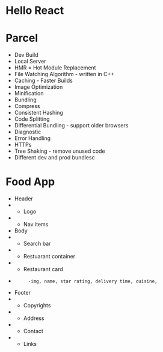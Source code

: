 # Hello React

# Parcel

 * Dev Build
 * Local Server
 * HMR = Hot Module Replacement
 * File Watching Algorithm - written in C++
 * Caching - Faster Builds
 * Image Optimization
 * Minification
 * Bundling
 * Compress
 * Consistent Hashing
 * Code Splitting
 * Differential Bundling - support older browsers
 * Diagnostic
 * Error Handling
 * HTTPs
 * Tree Shaking - remove unused code
 * Different dev and prod bundlesc

# Food App

 * Header
 *  - Logo
 *  - Nav items
 * Body
 *  - Search bar
 *  - Restuarant container
 *    - Restaurant card
 *          -img, name, star rating, delivery time, cuisine,
 * Footer
 *  - Copyrights
 *  - Address
 *  - Contact
 *  - Links